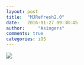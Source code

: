 ```yaml
---
layout: post
title:  "MJRefresh2.0"
date:   2016-01-27 09:38:45
author:     "Asingers"
comments: true
categories: iOS
---
```


![](http://7xoawu.com1.z0.glb.clouddn.com/p2161285224.jpg)

